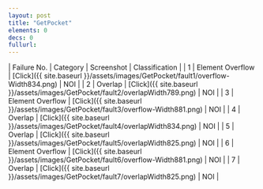 ```yaml
---
layout: post
title: "GetPocket"
elements: 0
decs: 0
fullurl: 
---
```

| Failure No. | Category | Screenshot | Classification |
| 1 | Element Overflow | [Click]({{ site.baseurl }}/assets/images/GetPocket/fault1/overflow-Width834.png) | NOI |
| 2 | Overlap | [Click]({{ site.baseurl }}/assets/images/GetPocket/fault2/overlapWidth789.png) | NOI |
| 3 | Element Overflow | [Click]({{ site.baseurl }}/assets/images/GetPocket/fault3/overflow-Width881.png) | NOI |
| 4 | Overlap | [Click]({{ site.baseurl }}/assets/images/GetPocket/fault4/overlapWidth834.png) | NOI |
| 5 | Overlap | [Click]({{ site.baseurl }}/assets/images/GetPocket/fault5/overlapWidth825.png) | NOI |
| 6 | Element Overflow | [Click]({{ site.baseurl }}/assets/images/GetPocket/fault6/overflow-Width881.png) | NOI |
| 7 | Overlap | [Click]({{ site.baseurl }}/assets/images/GetPocket/fault7/overlapWidth825.png) | NOI |
